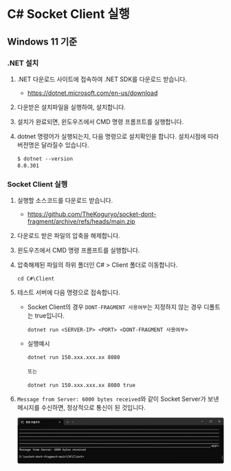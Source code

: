 # C# Socket Client 실행

## Windows 11 기준

### .NET 설치

1. .NET 다운로드 사이트에 접속하여 .NET SDK를 다운로드 받습니다.

    - https://dotnet.microsoft.com/en-us/download

2. 다운받은 설치파일을 실행하여, 설치합니다.

3. 설치가 완료되면, 윈도우즈에서 CMD 명령 프롬프트를 실행합니다.

4. dotnet 명령어가 실행되는지, 다음 명령으로 설치확인을 합니다. 설치시점에 따라 버전명은 달라질수 있습니다.

    ```
    $ dotnet --version
    8.0.301
    ```

### Socket Client 실행

1. 실행할 소스코드를 다운로드 받습니다.

    - https://github.com/TheKoguryo/socket-dont-fragment/archive/refs/heads/main.zip

2. 다운로드 받은 파일의 압축을 해제합니다.

3. 윈도우즈에서 CMD 명령 프롬프트를 실행합니다.

4. 압축해제된 파일의 하위 폴더인 C# > Client 폴더로 이동합니다.

    ```
    cd C#\Client
    ```

5. 테스트 서버에 다음 명령으로 접속합니다.

    - Socket Client의 경우 `DONT-FRAGMENT 사용여부`는 지정하지 않는 경우 디폴트는 true입니다. 

        ```
        dotnet run <SERVER-IP> <PORT> <DONT-FRAGMENT 사용여부>
        ```

    - 실행예시

        ```
        dotnet run 150.xxx.xxx.xx 8080

        또는 
        
        dotnet run 150.xxx.xxx.xx 8080 true
        ```

6. `Message from Server: 6000 bytes received`와 같이 Socket Server가 보낸 메시지를 수신하면, 정상적으로 통신이 된 것입니다. 

    <img src="./result.png" />



